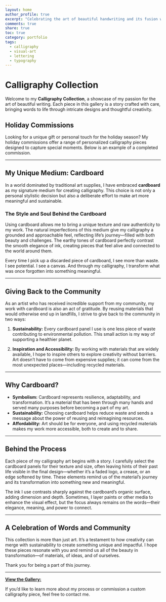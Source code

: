 ```yaml
---  
layout: home  
author_profile: true
excerpt: "Celebrating the art of beautiful handwriting and its fusion with personal expression."  
comments: true  
share: true  
toc: true  
category: portfolio  
tags:  
  - calligraphy  
  - visual-art  
  - lettering  
  - typography  
---  
```

<link rel="stylesheet" href="/assets/css/calligraphy.css">

# Calligraphy Collection  

Welcome to my **Calligraphy Collection**, a showcase of my passion for the art of beautiful writing. Each piece in this gallery is a story crafted with care, bringing words to life through intricate designs and thoughtful creativity.

## Holiday Commissions

Looking for a unique gift or personal touch for the holiday season? My holiday commissions offer a range of personalized calligraphy pieces designed to capture special moments. Below is an example of a completed commission.

---

## My Unique Medium: Cardboard  

In a world dominated by traditional art supplies, I have embraced **cardboard** as my signature medium for creating calligraphy. This choice is not only a personal stylistic decision but also a deliberate effort to make art more meaningful and sustainable.  

### The Style and Soul Behind the Cardboard  
Using cardboard allows me to bring a unique texture and raw authenticity to my work. The natural imperfections of this medium give my calligraphy a grounded and approachable feel, reflecting life’s journey—filled with both beauty and challenges. The earthy tones of cardboard perfectly contrast the smooth elegance of ink, creating pieces that feel alive and connected to the world around them.  

Every time I pick up a discarded piece of cardboard, I see more than waste. I see potential. I see a canvas. And through my calligraphy, I transform what was once forgotten into something meaningful.  

---

## Giving Back to the Community  
As an artist who has received incredible support from my community, my work with cardboard is also an act of gratitude. By reusing materials that would otherwise end up in landfills, I strive to give back to the community in two ways:  

1. **Sustainability:** Every cardboard panel I use is one less piece of waste contributing to environmental pollution. This small action is my way of supporting a healthier planet.  

2. **Inspiration and Accessibility:** By working with materials that are widely available, I hope to inspire others to explore creativity without barriers. Art doesn’t have to come from expensive supplies; it can come from the most unexpected places—including recycled materials.  

---

## Why Cardboard?  

- **Symbolism:** Cardboard represents resilience, adaptability, and transformation. It’s a material that has been through many hands and served many purposes before becoming a part of my art.  
- **Sustainability:** Choosing cardboard helps reduce waste and sends a message about the power of reusing and reimagining resources.  
- **Affordability:** Art should be for everyone, and using recycled materials makes my work more accessible, both to create and to share.  

---

## Behind the Process  

Each piece of my calligraphy art begins with a story. I carefully select the cardboard panels for their texture and size, often leaving hints of their past life visible in the final design—whether it’s a faded logo, a crease, or an edge softened by time. These elements remind us of the material’s journey and its transformation into something new and meaningful.  

The ink I use contrasts sharply against the cardboard’s organic surface, adding dimension and depth. Sometimes, I layer paints or other media to enhance the visual effect, but the focus always remains on the words—their elegance, meaning, and power to connect.  

---

## A Celebration of Words and Community  

This collection is more than just art. It’s a testament to how creativity can merge with sustainability to create something unique and impactful. I hope these pieces resonate with you and remind us all of the beauty in transformation—of materials, of ideas, and of ourselves.  

Thank you for being a part of this journey.  

---  

[**View the Gallery:**](/gallery)

If you’d like to learn more about my process or commission a custom calligraphy piece, feel free to contact me.  
